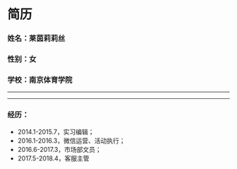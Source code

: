 # 简历


### 姓名：莱茵莉莉丝

### 性别：女

### 学校：南京体育学院

--------
--------

### 经历：
- 2014.1-2015.7，实习编辑；
- 2016.1-2016.3，微信运营、活动执行；
- 2016.6-2017.3，市场部文员；
- 2017.5-2018.4，客服主管
